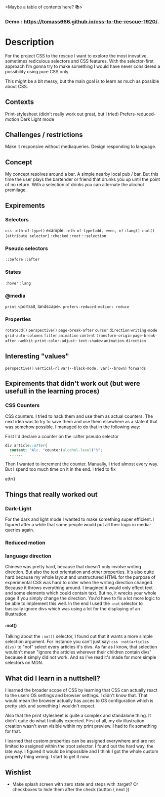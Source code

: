 <Maybe a table of contents here? 📚>

### Demo : https://tomass666.github.io/css-to-the-rescue-1920/.

## <poster image will come here soon>

# Description
For the project CSS to the rescue I want to explore the most inovative, sometimes rediculous selectors and CSS features. With the selector-first approach I'm gonna try to make something I would have never considered a possibility using pure CSS only.

This might be a bit messy, but the main goal is to learn as much as possible about CSS.

## Contexts
Print-stylesheet (didn't really work out great, but I tried)
Prefers-reduced-motion
Dark Light mode

## Challenges / restrictions
Make it responsive without mediaqueries.
Design responding to language.

## Concept
My concept resolves around a bar. A simple nearby local pub / bar. But this time the user plays the bartender or friend that drunks you up until the point of no return. With a selection of drinks you can alternate the alcohol premilage.

## Expirements
### Selectors
```css :nth-of-type()``` example: ```:nth-of-type(odd, even, n)```
```:lang()```
```:not()```
```[attribute selector]```
```:checked```
```:root```
```::selection```


### Pseudo selectors
```::before```
```::after```

### States
```:hover```
```:lang```

### @media
```print```
~portrait, landscape~
```prefers-reduced-motion: reduce```

### Properties
```rotate3d()```
```perspective()```
```page-break-after```
```cursor```
```direction```
```writing-mode```
```grid-auto-columns```
```filter```
```animation```
```content```
```transform-origin```
```page-break-after```
```-webkit-print-color-adjust:```
```text-shadow```
```animation-direction```

## Interesting "values"
```perspective()```
```vertical-rl```
```var(--black-mode, var(--brown)```
```forwards```


## Expirements that didn't work out (but were usefull in the learning proces)
### CSS Counters
CSS counters. I tried to hack them and use them as actual counters. The next idea was to try to save them and use them elsewhere as a state if that was somehow possible.
I managed to do that in the following way:

First I'd declare a counter on the ::after pseudo selector

```css
div article::after{
  content: "Alc. "counter(alcohol-level)"%"; 
  ......
```

Then I wanted to increment the counter. Manually, I tried almost every way. But I spend too much time on it in the end.
I tried to fix 

attr()

## Things that really worked out

### Dark-Light
For the dark and light mode I wanted to make something super efficient. I figured after a while that some people would put all their logic in media-queries again.

### Reduced motion

### language direction
Chinese was pretty hard, because that doesn't only involve writing direction. But also the text orientation and other properties.
It's also quite hard because my whole layout and unstructured HTML for the purpose of experimental CSS was hard to order when the writing direction changed.
Because it throws everything around. I imagined it would only effect text and some elements which could contain text. But no, it wrecks your whole page if you simply change the direction. You'd have to fix a lot more logic to be able to implement this well. In the end I used the ```:not``` selector to basically ignore divs which was using a lot for the displaying of an illustration.

#### :not()
Talking about the ```:not()``` selector, I found out that it wants a more simple selection argument. For instance you can't just say: ```css :not(articles divs)``` to "not" select every articles it's divs. As far as I know, that selection wouldn't mean "ignore the articles wherever their children contain divs" because it simply did not work. And so I've read it's made for more simple selectors on MDN.

## What did I learn in a nuttshell?
I learned the broader scope of CSS by learning that CSS can actually react to the users OS settings and browser settings. I didn't know that. That would mean the browser actually has acces to OS configuration which is pretty sick and something I wouldn't expect.

Also that the print stylesheet is quite a complex and standalone thing. It didn't quite do what I initially expected. First of all, my div illustration creation wasn't even visible within my print preview. I had to fix something for that.

I learned that custom properties can be assigned everywhere and are not limited to assigned within the :root selector. I found out the hard way, the late way. I figured it would be impossible and I think I got the whole custom property thing wrong. I start to get it now.


## Wishlist
* Make splash screen with zero state and steps with :target? Or checkboxes to hide them after the check (button { next })